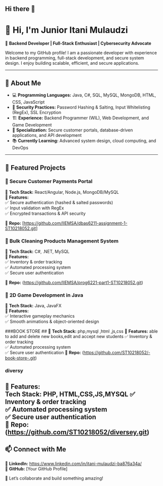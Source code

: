 ## Hi there 👋
# 👋 Hi, I'm Junior Itani Mulaudzi  

🚀 **Backend Developer | Full-Stack Enthusiast | Cybersecurity Advocate**  

Welcome to my GitHub profile! I am a passionate developer with experience in backend programming, full-stack development, and secure system design. I enjoy building scalable, efficient, and secure applications.  

---

## 🔹 About Me  
- 💻 **Programming Languages:** Java, C#, SQL, MySQL, MongoDB, HTML, CSS, JavaScript  
- 🔐 **Security Practices:** Password Hashing & Salting, Input Whitelisting (RegEx), SSL Encryption  
- 🏗️ **Experience:** Backend Programmer (WIL), Web Development, and Game Development  
- 🎯 **Specialization:** Secure customer portals, database-driven applications, and API development  
- 📚 **Currently Learning:** Advanced system design, cloud computing, and DevOps  

---

## 🚀 Featured Projects  

### 🔹 **Secure Customer Payments Portal**  
🔹 **Tech Stack:** React/Angular, Node.js, MongoDB/MySQL  
🔹 **Features:**  
✅ Secure authentication (hashed & salted passwords)  
✅ Input validation with RegEx  
✅ Encrypted transactions & API security  

🔗 **Repo:** [https://github.com/IIEMSA/dbas6211-assignment-1-ST10218052.git]  

### 🔹 **Bulk Cleaning Products Management System**  
🔹 **Tech Stack:** C#, .NET, MySQL  
🔹 **Features:**  
✅ Inventory & order tracking  
✅ Automated processing system  
✅ Secure user authentication  

🔗 **Repo:** (https://github.com/IIEMSA/prog6221-part1-ST10218052.git)

### 🔹 **2D Game Development in Java**  
🔹 **Tech Stack:** Java, JavaFX  
🔹 **Features:**  
✅ Interactive gameplay mechanics  
✅ Smooth animations & object-oriented design  

###BOOK STORE ##
🔹 **Tech Stack:** php,mysql ,html ,js,css
🔹 **Features:**  able to add and delete new books,edit and accept new students 
✅ Inventory & order tracking  
✅ Automated processing system  
✅ Secure user authentication 
  🔗 **Repo:** (https://github.com/ST10218052/-book-store-.git)
  
### diversy 
🔹 **Features:**  
 **Tech Stack:** PHP, HTML,CSS,JS,MYSQL
✅ Inventory & order tracking  
✅ Automated processing system  
✅ Secure user authentication  
🔗 **Repo:** (https://github.com/ST10218052/diversey.git)
---

## 📫 Connect with Me  
🔗 **LinkedIn:** https://www.linkedin.com/in/itani-mulaudzi-ba876a34a/  
🔗 **GitHub:** [Your GitHub Profile]  

🚀 Let’s collaborate and build something amazing!  


<!--
**ST10218052/ST10218052** is a ✨ _special_ ✨ repository because its `README.md` (this file) appears on your GitHub profile.

Here are some ideas to get you started:

- 🔭 I’m currently working on ...
- 🌱 I’m currently learning ...
- 👯 I’m looking to collaborate on ...
- 🤔 I’m looking for help with ...
- 💬 Ask me about ...
- 📫 How to reach me: ...
- 😄 Pronouns: ...
- ⚡ Fun fact: ...
-->
